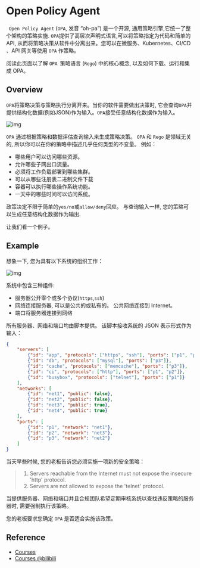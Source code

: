 # Open Policy Agent

` Open Policy Agent` (`OPA`, 发音 “oh-pa”) 是一个开源, 通用策略引擎,它统一了整个架构的策略实施. `OPA`提供了高层次声明式语言,可以将策略指定为代码和简单的API, 从而将策略决策从软件中分离出来。您可以在微服务、Kubernetes、CI/CD 、API 网关等使用 `OPA` 作策略。

阅读此页面以了解 `OPA `策略语言 (`Rego`) 中的核心概念, 以及如何下载、运行和集成 OPA。

## Overview

`OPA`将策略决策与策略执行分离开来。当你的软件需要做出决策时, 它会查询`OPA`并提供结构化数据(例如JSON)作为输入。`OPA`接受任意结构化数据作为输入。

![img](https://d33wubrfki0l68.cloudfront.net/b394f524e15a67457b85fdfeed02ff3f2764eb9e/6ac2b/docs/latest/images/opa-service.svg)

`OPA` 通过根据策略和数据评估查询输入来生成策略决策。 `OPA` 和 `Rego` 是领域无关的, 所以你可以在你的策略中描述几乎任何类型的不变量。 例如：

- 哪些用户可以访问哪些资源。
- 允许哪些子网出口流量。
- 必须将工作负载部署到哪些集群。
- 可以从哪些注册表二进制文件下载
- 容器可以执行哪些操作系统功能。
- 一天中的哪些时间可以访问系统。

政策决定不限于简单的`yes/no`或`allow/deny`回应。 与查询输入一样, 您的策略可以生成任意结构化数据作为输出.

让我们看一个例子。

## Example

想象一下, 您为具有以下系统的组织工作：

![img](https://d33wubrfki0l68.cloudfront.net/ccaa16878b16f07b8f03403662cb483decb11389/37b9e/docs/latest/images/system.svg)

系统中包含三种组件:

- 服务器公开零个或多个协议(`https`,`ssh`)
- 网络连接服务器, 可以是公共的或私有的。 公共网络连接到 Internet。
- 端口将服务器连接到网络

所有服务器、网络和端口均由脚本提供。 该脚本接收系统的 JSON 表示形式作为输入：

```json
{
    "servers": [
        {"id": "app", "protocols": ["https", "ssh"], "ports": ["p1", "p2", "p3"]},
        {"id": "db", "protocols": ["mysql"], "ports": ["p3"]},
        {"id": "cache", "protocols": ["memcache"], "ports": ["p3"]},
        {"id": "ci", "protocols": ["http"], "ports": ["p1", "p2"]},
        {"id": "busybox", "protocols": ["telnet"], "ports": ["p1"]}
    ],
    "networks": [
        {"id": "net1", "public": false},
        {"id": "net2", "public": false},
        {"id": "net3", "public": true},
        {"id": "net4", "public": true}
    ],
    "ports": [
        {"id": "p1", "network": "net1"},
        {"id": "p2", "network": "net3"},
        {"id": "p3", "network": "net2"}
    ]
}
```

当天早些时候, 您的老板告诉您必须实施一项新的安全策略：

>1. Servers reachable from the Internet must not expose the insecure 'http' protocol.
>2. Servers are not allowed to expose the 'telnet' protocol.

当提供服务器、网络和端口并且合规团队希望定期审核系统以查找违反策略的服务器时, 需要强制执行该策略。

您的老板要求您确定 `OPA` 是否适合实施该政策。

## Reference

- [Courses](https://academy.styra.com/courses/opa-rego)
- [Courses @bilibili](https://www.bilibili.com/video/BV1v44y1572b?spm_id_from=333.999.0.0)

